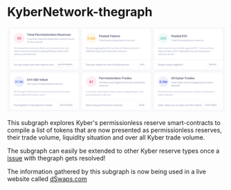 # KyberNetwork-thegraph

![Screenshot](screenshot.png)

This subgraph explores Kyber's permissionless reserve smart-contracts to compile a list of tokens that are now presented as permissionless reserves, their trade volume, liquidity situation and over all Kyber trade volume.

The subgraph can easily be extended to other Kyber reserve types once a [issue]( https://github.com/graphprotocol/support/issues/33) with thegraph gets resolved!

The information gathered by this subgraph is now being used in a live website called [dSwaps.com](http://dswaps.com)
